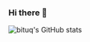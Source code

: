 ### Hi there 👋

![bituq's GitHub stats](https://github-readme-stats.vercel.app/api?username=bituq&theme=dark&show_icons=true)
